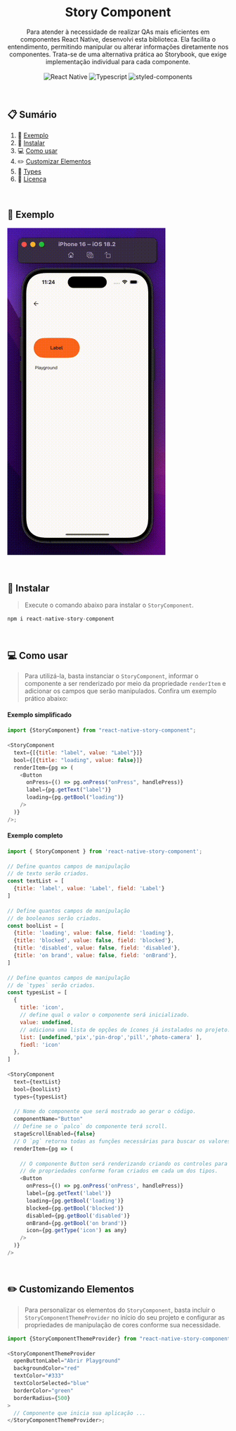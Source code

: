 <div align="center">
  <h1 align="center">Story Component</h1>

  <div align="center">
     Para atender à necessidade de realizar QAs mais eficientes em componentes React Native, desenvolvi esta biblioteca. Ela facilita o entendimento, permitindo manipular ou alterar informações diretamente nos componentes. Trata-se de uma alternativa prática ao Storybook, que exige implementação individual para cada componente.  
  </div>  
<br/>     
  <div>
    <img src="https://img.shields.io/badge/React--Native@0.70.15-329bb3" alt="React Native" />
    <img src="https://img.shields.io/badge/Typescript-235a97" alt="Typescript" />
    <img src="https://img.shields.io/badge/Styled--components-d279b7" alt="styled-components" />
  </div>  
</div>
<br/><br/>

## 📋 <a name="table">Sumário</a>

1. 👔 [Exemplo](#exemplo)
2. 🍕 [Instalar](#instalar)
3. 💻 [Como usar](#como-usar)
4. ✏️ [Customizar Elementos](#customizando-elementos)
5. 🎤 [Types](./TYPES.md)
6. 📝 [Licença](./LICENSE.md)

<br/>

## <a name="exemplo">👔 Exemplo</a>

![<alt-text>](./src/docfiles/storycomponent.gif)

<br/>

## <a name="instalar">🍕 Instalar</a>

> Execute o comando abaixo para instalar o `StoryComponent`.

```js
npm i react-native-story-component
```

<br/>

## <a name="como-usar">💻 Como usar</a>

> Para utilizá-la, basta instanciar o `StoryComponent`, informar o componente a ser renderizado por meio da propriedade `renderItem` e adicionar os campos que serão manipulados. Confira um exemplo prático abaixo:

#### Exemplo simplificado

```js
import {StoryComponent} from "react-native-story-component";

<StoryComponent
  text={[{title: "label", value: "Label"}]}
  bool={[{title: "loading", value: false}]}
  renderItem={pg => (
    <Button
      onPress={() => pg.onPress("onPress", handlePress)}
      label={pg.getText("label")}
      loading={pg.getBool("loading")}
    />
  )}
/>;
```

#### Exemplo completo

```js
import { StoryComponent } from 'react-native-story-component';

// Define quantos campos de manipulação
// de texto serão criados.
const textList = [
  {title: 'label', value: 'Label', field: 'Label'}
]

// Define quantos campos de manipulação
// de booleanos serão criados.
const boolList = [
  {title: 'loading', value: false, field: 'loading'},
  {title: 'blocked', value: false, field: 'blocked'},
  {title: 'disabled', value: false, field: 'disabled'},
  {title: 'on brand', value: false, field: 'onBrand'},
]

// Define quantos campos de manipulação
// de `types` serão criados.
const typesList = [
  {
    title: 'icon',
    // define qual o valor o componente será inicializado.
    value: undefined,
    // adiciona uma lista de opções de ícones já instalados no projeto.
    list: [undefined,'pix','pin-drop','pill','photo-camera' ],
    fiedl: 'icon'
  },
]

<StoryComponent
  text={textList}
  bool={boolList}
  types={typesList}

  // Nome do componente que será mostrado ao gerar o código.
  componentName="Button"
  // Define se o `palco` do componente terá scroll.
  stageScrollEnabled={false}
  // O `pg` retorna todas as funções necessárias para buscar os valores definidos no StoryComponent. Veja as opções disponíveis [aqui](#istorycontextprops).
  renderItem={pg => (

    // O componente Button será renderizando criando os controles para manipulaçãp.
    // de propriedades conforme foram criados em cada um dos tipos.
    <Button
      onPress={() => pg.onPress('onPress', handlePress)}
      label={pg.getText('label')}
      loading={pg.getBool('loading')}
      blocked={pg.getBool('blocked')}
      disabled={pg.getBool('disabled')}
      onBrand={pg.getBool('on brand')}
      icon={pg.getType('icon') as any}
    />
  )}
/>
```

<br/>

## <a name="customizando-elementos">✏️ Customizando Elementos</a>

> Para personalizar os elementos do `StoryComponent`, basta incluir o `StoryComponentThemeProvider` no início do seu projeto e configurar as propriedades de manipulação de cores conforme sua necessidade.

```js
import {StoryComponentThemeProvider} from "react-native-story-component";

<StoryComponentThemeProvider
  openButtonLabel="Abrir Playground"
  backgroundColor="red"
  textColor="#333"
  textColorSelected="blue"
  borderColor="green"
  borderRadius={500}
>
  // Componente que inicia sua aplicação ...
</StoryComponentThemeProvider>;
```
